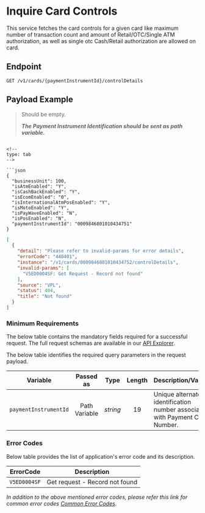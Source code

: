 # Inquire Card Controls

This service fetches the card controls for a given card like maximum number of transaction count and amount of Retail/OTC/Single ATM authorization, as well as single otc Cash/Retail authorization are allowed on card.

## Endpoint

`GET /v1/cards/{paymentInstrumentId}/controlDetails`

## Payload Example

<!--
type: tab
titles: Request, Response, Error
-->

>Should be empty.  
>
>***The Payment Instrument Identification should be sent as path variable.***
```

<!--
type: tab
--> 

```json
{
  "businessUnit": 100,
  "isAtmEnabled": "Y",
  "isCashBackEnabled": "Y",
  "isEcomEnabled": "0",
  "isInternationalAtmPosEnabled": "Y",
  "isMotoEnabled": "Y",
  "isPayWaveEnabled": "N",
  "isPosEnabled": "N",
  "paymentInstrumentId": "0009846801010434751"
}
```

<!--
type: tab
--> 

```json
[
  {
    "detail": "Please refer to invalid-params for error details",
    "errorCode": "440401",
    "instance": "/v1/cards/0009846801010434752/controlDetails",
    "invalid-params": [
      "V5ED0004SF: Get Request - Record not found"
    ],
    "source": "VPL",
    "status": 404,
    "title": "Not found"
  }
]
```

<!-- type: tab-end -->

### Minimum Requirements

The below table contains the mandatory fields required for a successful request. The full request schemas are available in our [API Explorer](../api/?type=get&path=/v1/cards/{paymentInstrumentId}/controlDetails).

The below table identifies the required query parameters in the request payload.

| Variable | Passed as | Type | Length | Description/Values |
| -------- | :-------: | :--: | :------------: | ------------------ |
| `paymentInstrumentId` | Path Variable | *string* | 19 | Unique alternate identification number associated with Payment Card Number. |

### Error Codes 

Below table provides the list of application's error code and its description.

| ErrorCode |  Description |
| --------  | ------------------ |
|`V5ED0004SF` | Get request - Record not found |

*In addition to the above mentioned error codes, please refer this link for common error codes [Common Error Codes](?path=docs/Common_Error_Code.md).*
